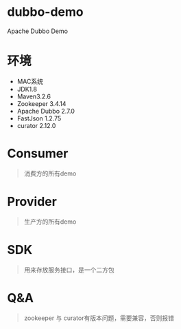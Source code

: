 # dubbo-demo
Apache Dubbo Demo

# 环境
- MAC系统
- JDK1.8
- Maven3.2.6
- Zookeeper 3.4.14
- Apache Dubbo 2.7.0
- FastJson 1.2.75
- curator 2.12.0

# Consumer
> 消费方的所有demo

# Provider
> 生产方的所有demo

# SDK
> 用来存放服务接口，是一个二方包

# Q&A
> zookeeper 与 curator有版本问题，需要兼容，否则报错

